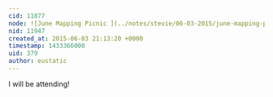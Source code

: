 ```yaml
---
cid: 11877
node: ![June Mapping Picnic ](../notes/stevie/06-03-2015/june-mapping-picnic)
nid: 11947
created_at: 2015-06-03 21:13:20 +0000
timestamp: 1433366000
uid: 379
author: eustatic
---
```


I will be attending!
